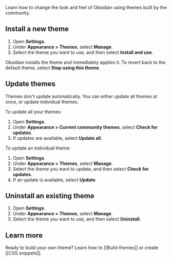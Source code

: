 Learn how to change the look and feel of Obsidian using themes built by the community.

## Install a new theme

1. Open **Settings**.
1. Under **Appearance > Themes**, select **Manage**.
1. Select the theme you want to use, and then select **Install and use**.

Obsidian installs the theme and immediately applies it. To revert back to the default theme, select **Stop using this theme**.

## Update themes

Themes don't update automatically. You can either update all themes at once, or update individual themes.

To update all your themes:

1. Open **Settings**.
1. Under **Appearance > Current community themes**, select **Check for updates**.
1. If updates are available, select **Update all**.

To update an individual theme:

1. Open **Settings**.
1. Under **Appearance > Themes**, select **Manage**.
1. Select the theme you want to update, and then select **Check for updates**.
1. If an update is available, select **Update**.

## Uninstall an existing theme

1. Open **Settings**.
1. Under **Appearance > Themes**, select **Manage**.
1. Select the theme you want to use, and then select **Uninstall**.

## Learn more

Ready to build your own theme? Learn how to [[Build themes]] or create [[CSS snippets]].